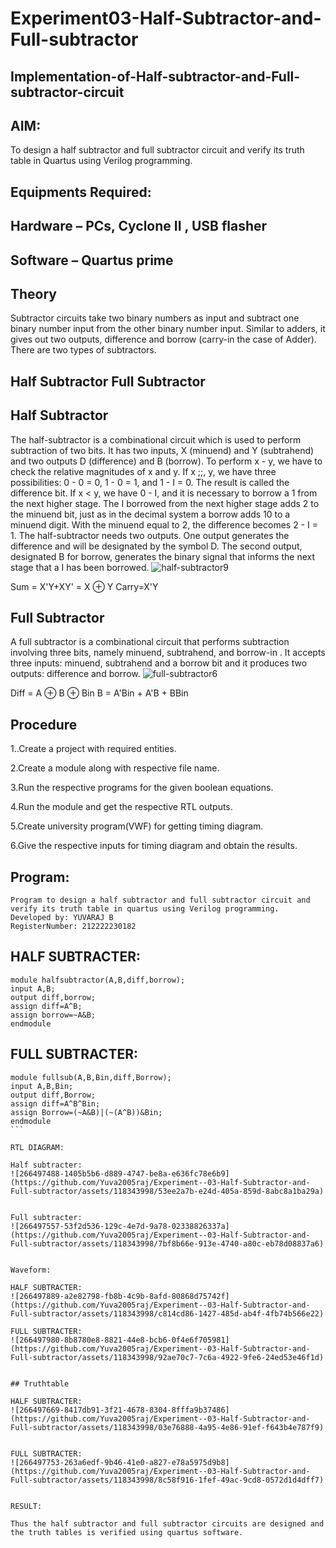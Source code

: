 # Experiment03-Half-Subtractor-and-Full-subtractor
## Implementation-of-Half-subtractor-and-Full-subtractor-circuit
## AIM:
To design a half subtractor and full subtractor circuit and verify its truth table in Quartus using Verilog programming.

## Equipments Required:
## Hardware – PCs, Cyclone II , USB flasher
## Software – Quartus prime
## Theory
Subtractor circuits take two binary numbers as input and subtract one binary number input from the other binary number input. Similar to adders, it gives out two outputs, difference and borrow (carry-in the case of Adder). There are two types of subtractors.

## Half Subtractor Full Subtractor
## Half Subtractor
The half-subtractor is a combinational circuit which is used to perform subtraction of two bits. It has two inputs, X (minuend) and Y (subtrahend) and two outputs D (difference) and B (borrow). To perform x - y, we have to check the relative magnitudes of x and y. If x ;;, y, we have three possibilities: 0 - 0 = 0, 1 - 0 = 1, and 1 - I = 0. The result is called the difference bit. If x < y, we have 0 - I, and it is necessary to borrow a 1 from the next higher stage. The I borrowed from the next higher stage adds 2 to the minuend bit, just as in the decimal system a borrow adds 10 to a minuend digit. With the minuend equal to 2, the difference becomes 2 - I = 1. The half-subtractor needs two outputs. One output generates the difference and will be designated by the symbol D. The second output, designated B for borrow, generates the binary signal that informs the next stage that a I has been borrowed.
![half-subtractor9](https://user-images.githubusercontent.com/36288975/166112538-58c3bc7c-ee5d-4e6a-ac8d-8e8328efe27a.png)


Sum = X'Y+XY' = X ⊕ Y
Carry=X'Y

## Full Subtractor
A full subtractor is a combinational circuit that performs subtraction involving three bits, namely minuend, subtrahend, and borrow-in . It accepts three inputs: minuend, subtrahend and a borrow bit and it produces two outputs: difference and borrow. 
![full-subtractor6](https://user-images.githubusercontent.com/36288975/166112541-24c68359-3de8-4674-ae22-8272ffc385ed.png)


Diff = A ⊕ B ⊕ Bin B = A'Bin + A'B + BBin

## Procedure
1..Create a project with required entities.

2.Create a module along with respective file name.

3.Run the respective programs for the given boolean equations.

4.Run the module and get the respective RTL outputs.

5.Create university program(VWF) for getting timing diagram.

6.Give the respective inputs for timing diagram and obtain the results.



## Program:
```
Program to design a half subtractor and full subtractor circuit and verify its truth table in quartus using Verilog programming.
Developed by: YUVARAJ B
RegisterNumber: 212222230182
```

## HALF SUBTRACTER:
```
module halfsubtractor(A,B,diff,borrow);
input A,B;
output diff,borrow;
assign diff=A^B;
assign borrow=~A&B;
endmodule
```

## FULL SUBTRACTER:
````
module fullsub(A,B,Bin,diff,Borrow);
input A,B,Bin;
output diff,Borrow;
assign diff=A^B^Bin;
assign Borrow=(~A&B)|(~(A^B))&Bin;
endmodule
```

RTL DIAGRAM:

Half subtracter:
![266497488-1405b5b6-d889-4747-be8a-e636fc78e6b9](https://github.com/Yuva2005raj/Experiment--03-Half-Subtractor-and-Full-subtractor/assets/118343998/53ee2a7b-e24d-405a-859d-8abc8a1ba29a)


Full subtracter:
![266497557-53f2d536-129c-4e7d-9a78-02338826337a](https://github.com/Yuva2005raj/Experiment--03-Half-Subtractor-and-Full-subtractor/assets/118343998/7bf8b66e-913e-4740-a80c-eb78d08837a6)


Waveform:

HALF SUBTRACTER:
![266497889-a2e82798-fb8b-4c9b-8afd-80868d75742f](https://github.com/Yuva2005raj/Experiment--03-Half-Subtractor-and-Full-subtractor/assets/118343998/c814cd86-1427-485d-ab4f-4fb74b566e22)

FULL SUBTRACTER:
![266497980-8b8780e8-8821-44e8-bcb6-0f4e6f705981](https://github.com/Yuva2005raj/Experiment--03-Half-Subtractor-and-Full-subtractor/assets/118343998/92ae70c7-7c6a-4922-9fe6-24ed53e46f1d)


## Truthtable

HALF SUBTRACTER:
![266497669-8417db91-3f21-4678-8304-8fffa9b37486](https://github.com/Yuva2005raj/Experiment--03-Half-Subtractor-and-Full-subtractor/assets/118343998/03e76888-4a95-4e86-91ef-f643b4e787f9)


FULL SUBTRACTER:
![266497753-263a6edf-9b46-41e0-a827-e78a5975d9b8](https://github.com/Yuva2005raj/Experiment--03-Half-Subtractor-and-Full-subtractor/assets/118343998/8c58f916-1fef-49ac-9cd8-0572d1d4dff7)


RESULT:

Thus the half subtractor and full subtractor circuits are designed and the truth tables is verified using quartus software.
